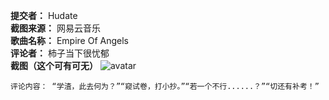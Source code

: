 **提交者：** Hudate \
**截图来源：** 网易云音乐 \
**歌曲名称：** Empire Of Angels \
**评论者：**  柿子当下很忧郁 \
**截图（这个可有可无）** ![avatar](https://www.github.com//hudate/YYDiscuss/blob/master/%E9%80%97%E9%80%BC%E7%B1%BB%E8%AF%84%E8%AE%BA/%E6%88%AA%E5%9B%BE/%E7%BD%91%E6%98%93%E4%BA%91%E9%9F%B3%E4%B9%90-Empire%20Of%20Angels-%E6%9F%BF%E5%AD%90%E5%BD%93%E4%B8%8B%E5%BE%88%E5%BF%A7%E9%83%81.png?raw=true)    

    评论内容： “学渣，此去何为？”“窥试卷，打小抄。”“若一个不行......？”“切还有补考！”
